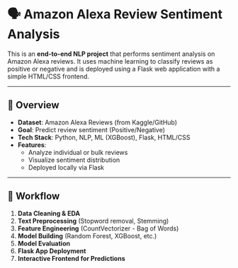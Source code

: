 # 🗣️ Amazon Alexa Review Sentiment Analysis

This is an **end-to-end NLP project** that performs sentiment analysis on Amazon Alexa reviews. It uses machine learning to classify reviews as positive or negative and is deployed using a Flask web application with a simple HTML/CSS frontend.

---

## 📌 Overview

- **Dataset**: Amazon Alexa Reviews (from Kaggle/GitHub)
- **Goal**: Predict review sentiment (Positive/Negative)
- **Tech Stack**: Python, NLP, ML (XGBoost), Flask, HTML/CSS
- **Features**:
  - Analyze individual or bulk reviews
  - Visualize sentiment distribution
  - Deployed locally via Flask

---

## 🧠 Workflow

1. **Data Cleaning & EDA**
2. **Text Preprocessing** (Stopword removal, Stemming)
3. **Feature Engineering** (CountVectorizer - Bag of Words)
4. **Model Building** (Random Forest, XGBoost, etc.)
5. **Model Evaluation**
6. **Flask App Deployment**
7. **Interactive Frontend for Predictions**

